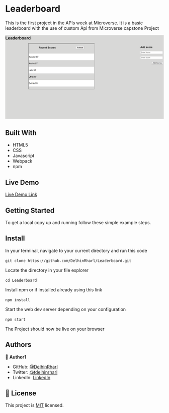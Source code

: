 # Leaderboard

This is the first project in the APIs week at Microverse. It is a basic leaderboard with the use of custom Api from Microverse capstone Project

![screenshot](./lead.png)

## Built With

- HTML5
- CSS
- Javascript
- Webpack
- npm

## Live Demo

[Live Demo Link](https://delhinrharl.github.io/Leaderboard/dist/)

## Getting Started

To get a local copy up and running follow these simple example steps.

## Install

In your terminal, navigate to your current directory and run this code

`git clone https://github.com/DelhinRharl/Leaderboard.git`

Locate the directory in your file explorer

`cd Leaderboard`

Install npm or if installed already using this link

`npm install`

Start the web dev server depending on your configuration

`npm start`

The Project should now be live on your browser

## Authors

👤 **Author1**

- GitHub: [@DelhinRharl](https://github.com/DelhinRharl)
- Twitter: [@tdelhinrharl](https://twitter.com/delhinrharl)
- LinkedIn: [LinkedIn](https://linkedin.com/in/AffaxedKiprotich)

## 📝 License

This project is [MIT](./MIT.md) licensed.
